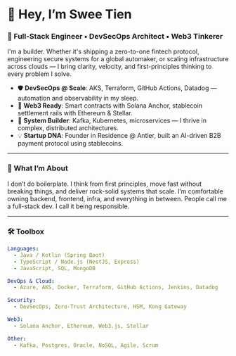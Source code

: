 # 👋 Hey, I’m Swee Tien

### 🚀 Full-Stack Engineer • DevSecOps Architect • Web3 Tinkerer

I'm a builder. Whether it's shipping a zero-to-one fintech protocol, engineering secure systems for a global automaker, or scaling infrastructure across clouds — I bring clarity, velocity, and first-principles thinking to every problem I solve.

- 🛡️ **DevSecOps @ Scale**: AKS, Terraform, GitHub Actions, Datadog — automation and observability in my sleep.
- 🧱 **Web3 Ready**: Smart contracts with Solana Anchor, stablecoin settlement rails with Ethereum & Stellar.
- 🔄 **System Builder**: Kafka, Kubernetes, microservices — I thrive in complex, distributed architectures.
- 💡 **Startup DNA**: Founder in Residence @ Antler, built an AI-driven B2B payment protocol using stablecoins.

---

### 🧠 What I’m About

I don’t do boilerplate. I think from first principles, move fast without breaking things, and deliver rock-solid systems that scale. I’m comfortable owning backend, frontend, infra, and everything in between. People call me a full-stack dev. I call it being responsible.

---

### 🛠️ Toolbox

```yaml
Languages:
  - Java / Kotlin (Spring Boot)
  - TypeScript / Node.js (NestJS, Express)
  - JavaScript, SQL, MongoDB

DevOps & Cloud:
  - Azure, AKS, Docker, Terraform, GitHub Actions, Jenkins, Datadog

Security:
  - DevSecOps, Zero-Trust Architecture, HSM, Kong Gateway

Web3:
  - Solana Anchor, Ethereum, Web3.js, Stellar

Other:
  - Kafka, Postgres, Oracle, NoSQL, Agile, Scrum
